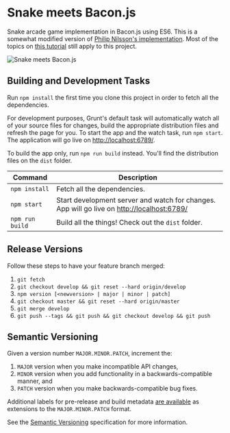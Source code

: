 # Snake meets Bacon.js

Snake arcade game implementation in Bacon.js using ES6. This is a somewhat modified version of [Philip Nilsson's implementation](https://github.com/philipnilsson/Snake-Bacon). Most of the topics on [this tutorial](http://philipnilsson.github.io/badness/) still apply to this project.

![Snake meets Bacon.js](http://i.imgur.com/hytpjsy.png)

## Building and Development Tasks

Run `npm install` the first time you clone this project in order to fetch all the dependencies.

For development purposes, Grunt's default task will automatically watch all of your source files for changes, build the appropriate distribution files and refresh the page for you. To start the app and the watch task, run `npm start`. The application will go live on [http://localhost:6789/](http://localhost:6789/).

To build the app only, run `npm run build` instead. You'll find the distribution files on the `dist` folder.

| Command | Description |
| ------- | ------ |
| `npm install` | Fetch all the dependencies. |
| `npm start` | Start development server and watch for changes. App will go live on [http://localhost:6789/](http://localhost:6789/) |
| `npm run build` | Build all the things! Check out the `dist` folder. |

## Release Versions

Follow these steps to have your feature branch merged:

1. `git fetch`
2. `git checkout develop && git reset --hard origin/develop`
3. `npm version [<newversion> | major | minor | patch]`
4. `git checkout master && git reset --hard origin/master`
5. `git merge develop`
6. `git push --tags && git push && git checkout develop && git push`

## Semantic Versioning

Given a version number `MAJOR.MINOR.PATCH`, increment the:

1. `MAJOR` version when you make incompatible API changes,
2. `MINOR` version when you add functionality in a backwards-compatible manner, and
3. `PATCH` version when you make backwards-compatible bug fixes.

Additional labels for pre-release and build metadata [are available](https://docs.npmjs.com/cli/version) as extensions to the `MAJOR.MINOR.PATCH` format.

See the [Semantic Versioning](http://semver.org/) specification for more information.
